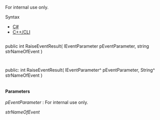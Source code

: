 For internal use only.

Syntax

* [C#](#i-syntax-CS)
* [C++/CLI](#i-syntax-CPP2005)

```
```
public int RaiseEventResult( 
   IEventParameter pEventParameter,
   string strNameOfEvent
)
```
```

```
```
public:
int RaiseEventResult( 
   IEventParameter^ pEventParameter,
   String^ strNameOfEvent
)
```
```

#### Parameters

*pEventParameter*
:   For internal use only.

*strNameOfEvent*

